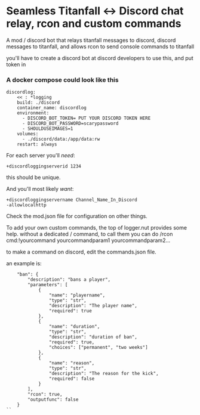 # Seamless Titanfall <-> Discord chat relay, rcon and custom commands
A mod / discord bot that relays titanfall messages to discord, discord messages to titanfall, and allows rcon to send console commands to titanfall

you'll have to create a discord bot at discord developers to use this, and put token in

### A docker compose could look like this
```
discordlog:
    << : *logging
    build: ./discord
    container_name: discordlog
    environment:
      - DISCORD_BOT_TOKEN= PUT YOUR DISCORD TOKEN HERE
      - DISCORD_BOT_PASSWORD=scarypassword
      - SHOULDUSEIMAGES=1
    volumes:
      - ./discord/data:/app/data:rw
    restart: always
```
For each server you'll *need*:
```
+discordloggingserverid 1234
```
this should be unique.

And you'll most likely *want*:
```
+discordloggingservername Channel_Name_In_Discord
-allowlocalhttp
```
    


Check the mod.json file for configuration on other things.

To add your own custom commands, the top of logger.nut provides some help.
without a dedicated / command, to call them you can do /rcon cmd:!yourcommand yourcommandparam1 yourcommandparam2...

to make a command on discord, edit the commands.json file.

an example is:

```
    "ban": {
        "description": "bans a player",
        "parameters": [
            {
                "name": "playername",
                "type": "str",
                "description": "The player name",
                "required": true
            },
            {
                "name": "duration",
                "type": "str",
                "description": "duration of ban",
                "required": true,
                "choices": ["permanent", "two weeks"]
            },
            {
                "name": "reason",
                "type": "str",
                "description": "The reason for the kick",
                "required": false
            }
        ],
        "rcon": true,
        "outputfunc": false
    }
``

